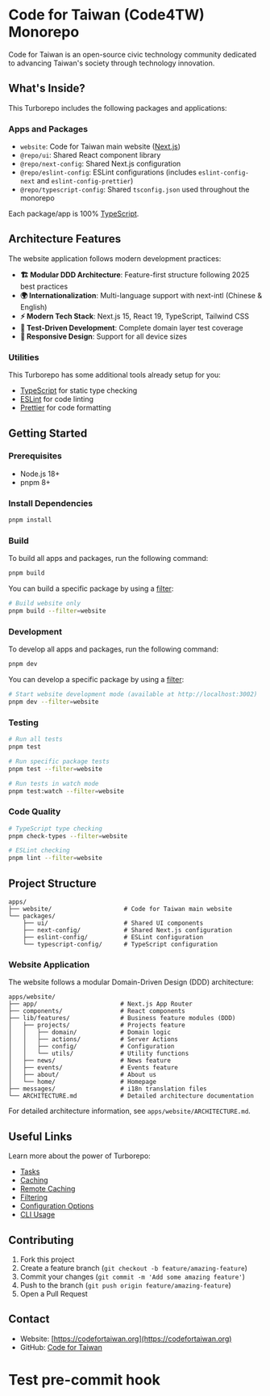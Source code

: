 # Code for Taiwan (Code4TW) Monorepo

Code for Taiwan is an open-source civic technology community dedicated to advancing Taiwan's society through technology innovation.

## What's Inside?

This Turborepo includes the following packages and applications:

### Apps and Packages

- `website`: Code for Taiwan main website ([Next.js](https://nextjs.org/))
- `@repo/ui`: Shared React component library
- `@repo/next-config`: Shared Next.js configuration
- `@repo/eslint-config`: ESLint configurations (includes `eslint-config-next` and `eslint-config-prettier`)
- `@repo/typescript-config`: Shared `tsconfig.json` used throughout the monorepo

Each package/app is 100% [TypeScript](https://www.typescriptlang.org/).

## Architecture Features

The website application follows modern development practices:

- **🏗️ Modular DDD Architecture**: Feature-first structure following 2025 best practices
- **🌍 Internationalization**: Multi-language support with next-intl (Chinese & English)
- **⚡ Modern Tech Stack**: Next.js 15, React 19, TypeScript, Tailwind CSS
- **🧪 Test-Driven Development**: Complete domain layer test coverage
- **📱 Responsive Design**: Support for all device sizes

### Utilities

This Turborepo has some additional tools already setup for you:

- [TypeScript](https://www.typescriptlang.org/) for static type checking
- [ESLint](https://eslint.org/) for code linting
- [Prettier](https://prettier.io) for code formatting

## Getting Started

### Prerequisites

- Node.js 18+
- pnpm 8+

### Install Dependencies

```bash
pnpm install
```

### Build

To build all apps and packages, run the following command:

```bash
pnpm build
```

You can build a specific package by using a [filter](https://turborepo.com/docs/crafting-your-repository/running-tasks#using-filters):

```bash
# Build website only
pnpm build --filter=website
```

### Development

To develop all apps and packages, run the following command:

```bash
pnpm dev
```

You can develop a specific package by using a [filter](https://turborepo.com/docs/crafting-your-repository/running-tasks#using-filters):

```bash
# Start website development mode (available at http://localhost:3002)
pnpm dev --filter=website
```

### Testing

```bash
# Run all tests
pnpm test

# Run specific package tests
pnpm test --filter=website

# Run tests in watch mode
pnpm test:watch --filter=website
```

### Code Quality

```bash
# TypeScript type checking
pnpm check-types --filter=website

# ESLint checking
pnpm lint --filter=website
```

## Project Structure

```
apps/
├── website/                    # Code for Taiwan main website
└── packages/
    ├── ui/                     # Shared UI components
    ├── next-config/            # Shared Next.js configuration
    ├── eslint-config/          # ESLint configuration
    └── typescript-config/      # TypeScript configuration
```

### Website Application

The website follows a modular Domain-Driven Design (DDD) architecture:

```
apps/website/
├── app/                       # Next.js App Router
├── components/                # React components
├── lib/features/              # Business feature modules (DDD)
│   ├── projects/              # Projects feature
│   │   ├── domain/            # Domain logic
│   │   ├── actions/           # Server Actions
│   │   ├── config/            # Configuration
│   │   └── utils/             # Utility functions
│   ├── news/                  # News feature
│   ├── events/                # Events feature
│   ├── about/                 # About us
│   └── home/                  # Homepage
├── messages/                  # i18n translation files
└── ARCHITECTURE.md            # Detailed architecture documentation
```

For detailed architecture information, see `apps/website/ARCHITECTURE.md`.

## Useful Links

Learn more about the power of Turborepo:

- [Tasks](https://turborepo.com/docs/crafting-your-repository/running-tasks)
- [Caching](https://turborepo.com/docs/crafting-your-repository/caching)
- [Remote Caching](https://turborepo.com/docs/core-concepts/remote-caching)
- [Filtering](https://turborepo.com/docs/crafting-your-repository/running-tasks#using-filters)
- [Configuration Options](https://turborepo.com/docs/reference/configuration)
- [CLI Usage](https://turborepo.com/docs/reference/command-line-reference)

## Contributing

1. Fork this project
2. Create a feature branch (`git checkout -b feature/amazing-feature`)
3. Commit your changes (`git commit -m 'Add some amazing feature'`)
4. Push to the branch (`git push origin feature/amazing-feature`)
5. Open a Pull Request

## Contact

- Website: [https://codefortaiwan.org](https://codefortaiwan.org)
- GitHub: [Code for Taiwan](https://github.com/Michael0520/code4tw)
# Test pre-commit hook
